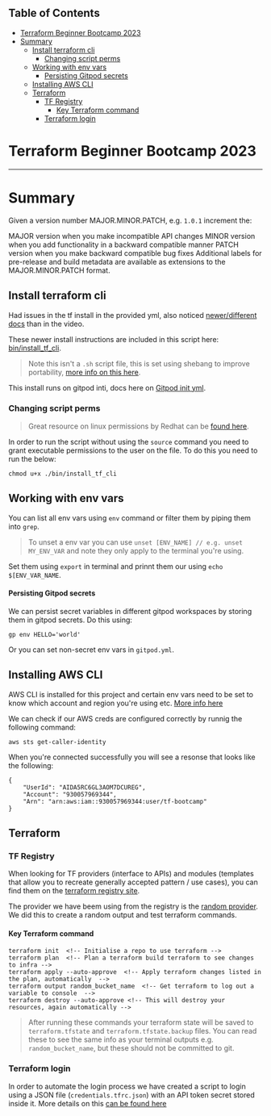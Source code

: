 <!-- Table of Contents -->
## Table of Contents

- [Terraform Beginner Bootcamp 2023](#terraform-beginner-bootcamp-2023)
- [Summary](#summary)
  - [Install terraform cli](#install-terraform-cli)
    - [Changing script perms](#changing-script-perms)
  - [Working with env vars](#working-with-env-vars)
    - [Persisting Gitpod secrets](#persisting-gitpod-secrets)
  - [Installing AWS CLI](#installing-aws-cli)
  - [Terraform](#terraform)
    - [TF Registry](#tf-registry)
      - [Key Terraform command](#key-terraform-command)
    - [Terraform login](#terraform-login)

<!-- Terraform Beginner Bootcamp 2023 -->

# Terraform Beginner Bootcamp 2023

---

# Summary

Given a version number MAJOR.MINOR.PATCH, e.g. `1.0.1` increment the:

MAJOR version when you make incompatible API changes
MINOR version when you add functionality in a backward compatible manner
PATCH version when you make backward compatible bug fixes
Additional labels for pre-release and build metadata are available as extensions to the MAJOR.MINOR.PATCH format.

## Install terraform cli

Had issues in the tf install in the provided yml, also noticed [newer/different docs](https://developer.hashicorp.com/terraform/cli/commands) than in the video. 

These newer install instructions are included in this script here: [bin/install_tf_cli](./bin/install_tf_cli). 

> Note this isn't a `.sh` script file, this is set using shebang to improve portability, [more info on this here](https://en.wikipedia.org/wiki/Shebang_(Unix)#Portability).

This install runs on gitpod inti, docs here on [Gitpod init yml](https://www.gitpod.io/docs/configure/workspaces/tasks).

### Changing script perms

> Great resource on linux permissions by Redhat can be [found here](https://www.redhat.com/sysadmin/linux-file-permissions-explained).

In order to run the script without using the `source` command you need to grant executable permissions to the user on the file. To do this you need to run the below:

```
chmod u+x ./bin/install_tf_cli
```


## Working with env vars

You can list all env vars using `env` command or filter them by piping them into `grep`.

> To unset a env var you can use `unset [ENV_NAME] // e.g. unset MY_ENV_VAR` and note they only apply to the terminal you're using.

Set them using `export` in terminal and prinnt them our using `echo $[ENV_VAR_NAME`.  

#### Persisting Gitpod secrets

We can persist secret variables in different gitpod workspaces by storing them in gitpod secrets. Do this using:

```
gp env HELLO='world'
```

Or you can set non-secret env vars in `gitpod.yml`.

## Installing AWS CLI

AWS CLI is installed for this project and certain env vars need to be set to know which account and region you're using etc. [More info here](https://docs.aws.amazon.com/cli/latest/userguide/getting-started-install.html)

We can check if our AWS creds are configured correctly by runnig the following command:

```
aws sts get-caller-identity
```

When you're connected successfully you will see a resonse that looks like the following:

```
{
    "UserId": "AIDA5RC6GL3AOM7DCUREG",
    "Account": "930057969344",
    "Arn": "arn:aws:iam::930057969344:user/tf-bootcamp"
}
```

## Terraform 

### TF Registry 

When looking for TF providers (interface to APIs) and modules (templates that allow you to recreate generally accepted pattern / use cases), you can find them on the [terraform registry site](https://registry.terraform.io/).

The provider we have beem using from the registry is the [random provider](https://registry.terraform.io/providers/hashicorp/random/latest/docs/resources/string). We did this to create a random output and test terraform commands. 


#### Key Terraform command 

```
terraform init  <!-- Initialise a repo to use terraform -->
terraform plan  <!-- Plan a terraform build terraform to see changes to infra -->
terraform apply --auto-approve  <!-- Apply terraform changes listed in the plan, automatically  -->
terraform output random_bucket_name  <!-- Get terraform to log out a variable to console  -->
terraform destroy --auto-approve <!-- This will destroy your resources, again automatically -->
```
> After running these commands your terraform state will be saved to `terraform.tfstate` and `terraform.tfstate.backup` files. You can read these to see the same info as your terminal outputs e.g. `random_bucket_name`, but these should not be committed to git.

### Terraform login

In order to automate the login process we have created a script to login using a JSON file (`credentials.tfrc.json`) with an API token secret stored inside it. More details on this [can be found here](https://developer.hashicorp.com/terraform/cli/commands/login)